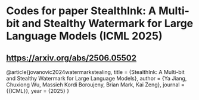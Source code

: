 # Codes for paper StealthInk: A Multi-bit and Stealthy Watermark for Large Language Models (ICML 2025)

## https://arxiv.org/abs/2506.05502

@article{jovanovic2024watermarkstealing,
  title = {StealthInk: A Multi-bit and Stealthy Watermark for Large Language Models},
  author = {Ya Jiang, Chuxiong Wu, Massieh Kordi Boroujeny, Brian Mark, Kai Zeng},
  journal = {{ICML}},
  year = {2025}
}
